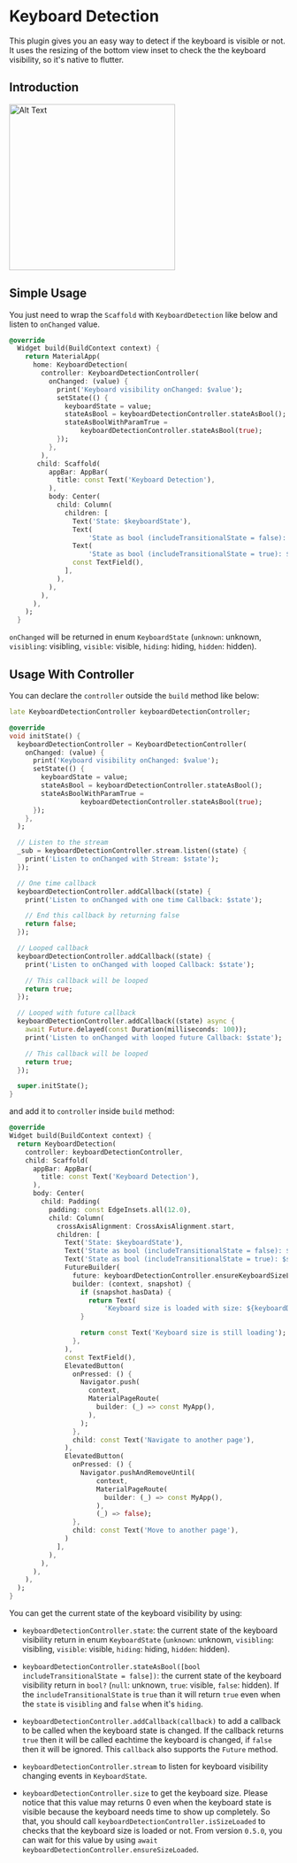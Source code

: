 # Keyboard Detection

This plugin gives you an easy way to detect if the keyboard is visible or not. It uses the resizing of the bottom view inset to check the the keyboard visibility, so it's native to flutter.

## Introduction

<img src="https://raw.githubusercontent.com/vnniz/keyboard_detection/main/assets/Intro.webp" alt="Alt Text" width="300"/>

## Simple Usage

You just need to wrap the `Scaffold` with `KeyboardDetection` like below and listen to `onChanged` value.

``` dart
@override
  Widget build(BuildContext context) {
    return MaterialApp(
      home: KeyboardDetection(
        controller: KeyboardDetectionController(
          onChanged: (value) {
            print('Keyboard visibility onChanged: $value');
            setState(() {
              keyboardState = value;
              stateAsBool = keyboardDetectionController.stateAsBool();
              stateAsBoolWithParamTrue =
                  keyboardDetectionController.stateAsBool(true);
            });
          },
        ),
       child: Scaffold(
          appBar: AppBar(
            title: const Text('Keyboard Detection'),
          ),
          body: Center(
            child: Column(
              children: [
                Text('State: $keyboardState'),
                Text(
                    'State as bool (includeTransitionalState = false): $stateAsBool'),
                Text(
                    'State as bool (includeTransitionalState = true): $stateAsBoolWithParamTrue'),
                const TextField(),
              ],
            ),
          ),
        ),
      ),
    );
  }
```

`onChanged` will be returned in enum `KeyboardState` (`unknown`: unknown, `visibling`: visibling, `visible`: visible, `hiding`: hiding, `hidden`: hidden).

## Usage With Controller

You can declare the `controller` outside the `build` method like below:

```dart
late KeyboardDetectionController keyboardDetectionController;

@override
void initState() {
  keyboardDetectionController = KeyboardDetectionController(
    onChanged: (value) {
      print('Keyboard visibility onChanged: $value');
      setState(() {
        keyboardState = value;
        stateAsBool = keyboardDetectionController.stateAsBool();
        stateAsBoolWithParamTrue =
                  keyboardDetectionController.stateAsBool(true);
      });
    },
  );

  // Listen to the stream
  _sub = keyboardDetectionController.stream.listen((state) {
    print('Listen to onChanged with Stream: $state');
  });

  // One time callback
  keyboardDetectionController.addCallback((state) {
    print('Listen to onChanged with one time Callback: $state');

    // End this callback by returning false
    return false;
  });

  // Looped callback
  keyboardDetectionController.addCallback((state) {
    print('Listen to onChanged with looped Callback: $state');

    // This callback will be looped
    return true;
  });

  // Looped with future callback
  keyboardDetectionController.addCallback((state) async {
    await Future.delayed(const Duration(milliseconds: 100));
    print('Listen to onChanged with looped future Callback: $state');

    // This callback will be looped
    return true;
  });

  super.initState();
}
```

and add it to `controller` inside `build` method:

``` dart
@override
Widget build(BuildContext context) {
  return KeyboardDetection(
    controller: keyboardDetectionController,
    child: Scaffold(
      appBar: AppBar(
        title: const Text('Keyboard Detection'),
      ),
      body: Center(
        child: Padding(
          padding: const EdgeInsets.all(12.0),
          child: Column(
            crossAxisAlignment: CrossAxisAlignment.start,
            children: [
              Text('State: $keyboardState'),
              Text('State as bool (includeTransitionalState = false): $stateAsBool'),
              Text('State as bool (includeTransitionalState = true): $stateAsBoolWithParamTrue'),
              FutureBuilder(
                future: keyboardDetectionController.ensureKeyboardSizeLoaded,
                builder: (context, snapshot) {
                  if (snapshot.hasData) {
                    return Text(
                        'Keyboard size is loaded with size: ${keyboardDetectionController.keyboardSize}');
                  }

                  return const Text('Keyboard size is still loading');
                },
              ),
              const TextField(),
              ElevatedButton(
                onPressed: () {
                  Navigator.push(
                    context,
                    MaterialPageRoute(
                      builder: (_) => const MyApp(),
                    ),
                  );
                },
                child: const Text('Navigate to another page'),
              ),
              ElevatedButton(
                onPressed: () {
                  Navigator.pushAndRemoveUntil(
                      context,
                      MaterialPageRoute(
                        builder: (_) => const MyApp(),
                      ),
                      (_) => false);
                },
                child: const Text('Move to another page'),
              )
            ],
          ),
        ),
      ),
    ),
  );
}
```

You can get the current state of the keyboard visibility by using:

* `keyboardDetectionController.state`: the current state of the keyboard visibility return in enum `KeyboardState` (`unknown`: unknown, `visibling`: visibling, `visible`: visible, `hiding`: hiding, `hidden`: hidden).

* `keyboardDetectionController.stateAsBool([bool includeTransitionalState = false])`: the current state of the keyboard visibility return in `bool?` (`null`: unknown, `true`: visible, `false`: hidden). If the `includeTransitionalState` is `true` than it will return `true` even when the `state` is `visibling` and `false` when it's `hiding`.

* `keyboardDetectionController.addCallback(callback)` to add a callback to be called when the keyboard state is changed. If the callback returns `true` then it will be called eachtime the keyboard is changed, if `false` then it will be ignored. This `callback` also supports the `Future` method.
  
* `keyboardDetectionController.stream` to listen for keyboard visibility changing events in `KeyboardState`.
  
* `keyboardDetectionController.size` to get the keyboard size. Please notice that this value may returns 0 even when the keyboard state is visible because the keyboard needs time to show up completely. So that, you should call `keyboardDetectionController.isSizeLoaded` to checks that the keyboard size is loaded or not. From version `0.5.0`, you can wait for this value by using `await keyboardDetectionController.ensureSizeLoaded`.
